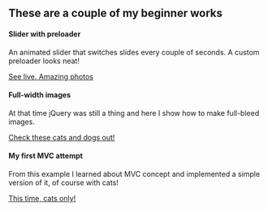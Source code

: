 ## These are a couple of my beginner works

#### Slider with preloader
An animated slider that switches slides every couple of seconds. A custom preloader looks neat!

[See live. Amazing photos](https://ikushlianski.github.io/slider)

#### Full-width images
At that time jQuery was still a thing and here I show how to make full-bleed images.

[Check these cats and dogs out!](https://ikushlianski.github.io/fullwidthimages)

#### My first MVC attempt
From this example I learned about MVC concept and implemented a simple version of it, of course with cats! 

[This time, cats only!](https://ikushlianski.github.io/catclicker)

